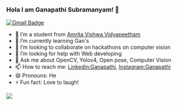 ### Hola I am Ganapathi Subramanyam! 👋
[![Gmail Badge](https://img.shields.io/badge/-jayam.ganapathi12@gmail.com-c14438?style=flat-square&logo=Gmail&logoColor=white&link=mailto:jayam.ganapathi12@gmail.com)](mailto:jayam.ganapathi12@gmail.com)

- 🔭 I’m a student from [Amrita Vishwa Vidyapeetham](https://admissions.amrita.edu/btech/?utm_source=google&utm_medium=Search&utm_campaign=Btech2020Google&gclid=Cj0KCQjw1qL6BRCmARIsADV9JtYZjIYoC3bvmnVm0CcAIELrk65rnCv8XxFVWvOku7s4RTt0qsaUQeEaAteOEALw_wcB)
- 🌱 I’m currently learning Gan's
- 👯 I’m looking to collaborate on hackathons on computer vision 
- 🤔 I’m looking for help with Web developing 
- 💬 Ask me about OpenCV, Yolov4, Open pose, Computer Vision 
- 📫 How to reach me: [Linkedin:Ganapathi](https://www.linkedin.com/in/ganapathi-subramanyam-jayam-2801801b5/), [Instagram:Ganapathi](https://www.instagram.com/ganapathi_subbu/?hl=en)
- 😄 Pronouns: He
- ⚡ Fun fact: Love to laugh!

<img src="https://github-readme-stats.vercel.app/api?username=ganapathi12&&show_icons=true&title_color=ffffff&icon_color=bb2acf&text_color=daf7dc&bg_color=191919">
